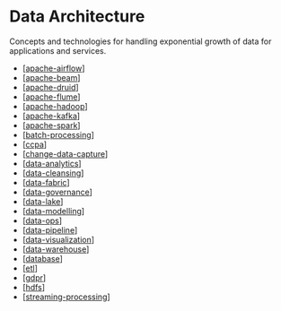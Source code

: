 # Data Architecture

Concepts and technologies for handling exponential growth of data for applications and services.

- [[apache-airflow]]
- [[apache-beam]]
- [[apache-druid]]
- [[apache-flume]]
- [[apache-hadoop]]
- [[apache-kafka]]
- [[apache-spark]]
- [[batch-processing]]
- [[ccpa]]
- [[change-data-capture]]
- [[data-analytics]]
- [[data-cleansing]]
- [[data-fabric]]
- [[data-governance]]
- [[data-lake]]
- [[data-modelling]]
- [[data-ops]]
- [[data-pipeline]]
- [[data-visualization]]
- [[data-warehouse]]
- [[database]]
- [[etl]]
- [[gdpr]]
- [[hdfs]]
- [[streaming-processing]]

[//begin]: # "Autogenerated link references for markdown compatibility"
[apache-airflow]: data-architecture/apache-airflow "Apache Airflow"
[apache-beam]: data-architecture/apache-beam "Apache Beam"
[apache-druid]: data-architecture/apache-druid "Apache Druid"
[apache-flume]: data-architecture/apache-flume "Apache Flume"
[apache-hadoop]: data-architecture/apache-hadoop "Apache Hadoop"
[apache-spark]: data-architecture/apache-spark "Apache Spark"
[ccpa]: data-architecture/ccpa "California Consumer Privacy Act (CCPA)"
[change-data-capture]: data-architecture/change-data-capture "Change Data Capture"
[data-analytics]: data-architecture/data-analytics "Data Analytics"
[data-cleansing]: data-architecture/data-cleansing "Data Cleansing"
[data-fabric]: data-architecture/data-fabric "Data Fabric"
[data-governance]: data-architecture/data-governance "Data Governance"
[data-lake]: data-architecture/data-lake "Data Lake"
[data-modelling]: data-architecture/data-modelling "Data Modelling"
[data-ops]: data-architecture/data-ops "DataOps"
[data-pipeline]: data-architecture/data-pipeline "Data Pipeline"
[data-visualization]: data-architecture/data-visualization "Data Visualization"
[data-warehouse]: data-architecture/data-warehouse "Data Warehouse"
[etl]: data-architecture/etl "Extract, transform, load"
[gdpr]: data-architecture/gdpr "General Data Protection Regulation (GDPR)"
[hdfs]: data-architecture/hdfs "Hadoop Distributed File System (HDFS)"
[soc2]: organization-operations/soc2 "SOC 2 Certification"
[apache-kafka]: data-architecture/apache-kafka "Apache Kafka"
[batch-processing]: data-architecture/batch-processing "Batch Processing"
[streaming-processing]: data-architecture/streaming-processing "Streaming Processing"
[database]: data-architecture/database "Database"
[//end]: # "Autogenerated link references"
